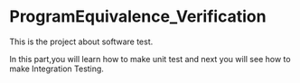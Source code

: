 # ProgramEquivalence_Verification 
This is the project about software test.

In this part,you will learn how to make unit test and next you will see how to make Integration Testing.
